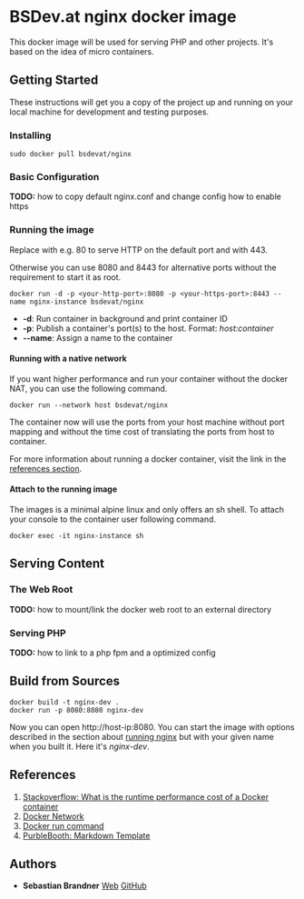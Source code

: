 # BSDev.at nginx docker image

This docker image will be used for serving PHP and other projects.
It's based on the idea of micro containers.

## Getting Started

These instructions will get you a copy of the project up and running on your
local machine for development and testing purposes.

### Installing

```
sudo docker pull bsdevat/nginx
```

### Basic Configuration

**TODO:** how to copy default nginx.conf and change config
how to enable https

### Running the image

Replace *<your-http-port>* with e.g. 80 to serve HTTP on the default port and *<your-https-port>* with 443.

Otherwise you can use 8080 and 8443 for alternative ports without the requirement to start it as root.

```
docker run -d -p <your-http-port>:8080 -p <your-https-port>:8443 --name nginx-instance bsdevat/nginx
```
* **-d**: Run container in background and print container ID
* **-p**: Publish a container's port(s) to the host. Format: *host:container*
* **--name**: Assign a name to the container

#### Running with a native network

If you want higher performance and run your container without the docker NAT,
you can use the following command.

```
docker run --network host bsdevat/nginx
```
The container now will use the ports from your host machine without port mapping
and without the time cost of translating the ports from host to container.

For more information about running a docker container, visit the link in the
[references section](#references).

#### Attach to the running image

The images is a minimal alpine linux and only offers an sh shell.
To attach your console to the container user following command.

```
docker exec -it nginx-instance sh
```

## Serving Content

### The Web Root

**TODO:** how to mount/link the docker web root to an external directory

### Serving PHP

**TODO:** how to link to a php fpm and a optimized config

## Build from Sources

```
docker build -t nginx-dev .
docker run -p 8080:8080 nginx-dev
```

Now you can open http://host-ip:8080. You can start the image with options
described in the section about [running nginx](#running-the-image) but with
your given name when you built it. Here it's *nginx-dev*.

## References

1. [Stackoverflow: What is the runtime performance cost of a Docker container](https://stackoverflow.com/questions/21889053/what-is-the-runtime-performance-cost-of-a-docker-container)
1. [Docker Network](https://docs.docker.com/network/host/)
1. [Docker run command](https://docs.docker.com/engine/reference/commandline/run/)
1. [PurbleBooth: Markdown Template](https://gist.github.com/PurpleBooth/109311bb0361f32d87a2)

## Authors
* **Sebastian Brandner** [Web](https://bsdev.at) [GitHub](https://github.com/sebastianbrandner)
